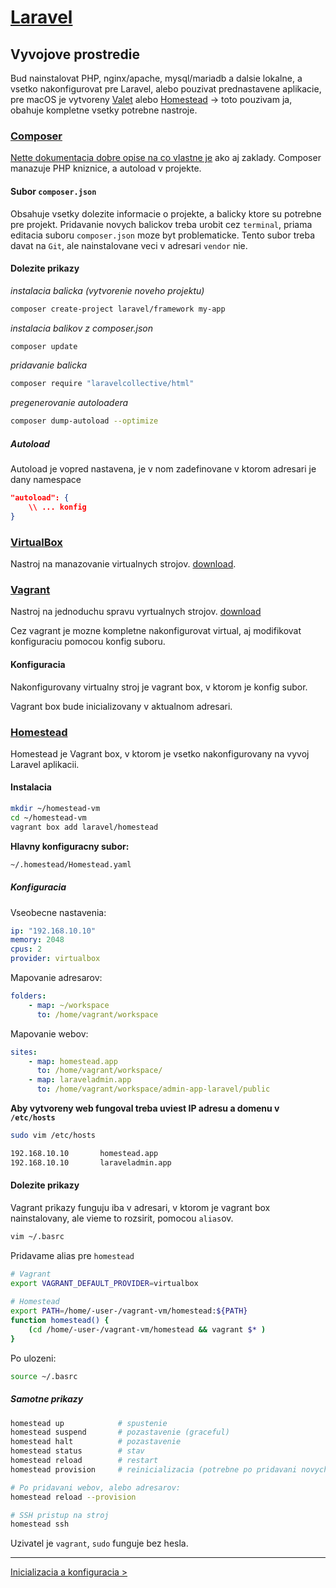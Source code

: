 [Laravel](./index.html)
=======================

## Vyvojove prostredie

Bud nainstalovat PHP, nginx/apache, mysql/mariadb a dalsie lokalne, a vsetko nakonfigurovat pre Laravel, alebo pouzivat prednastavene aplikacie, pre macOS je vytvoreny [Valet](https://laravel.com/docs/5.4/valet) alebo [Homestead](https://laravel.com/docs/5.4/homestead) -> toto pouzivam ja, obahuje kompletne vsetky potrebne nastroje.

### [Composer](https://getcomposer.org/)

[Nette dokumentacia dobre opise na co vlastne je](https://doc.nette.org/cs/2.4/composer) ako aj zaklady. Composer manazuje PHP kniznice, a autoload v projekte.

#### Subor `composer.json`

Obsahuje vsetky dolezite informacie o projekte, a balicky ktore su potrebne pre projekt. Pridavanie novych balickov treba urobit cez `terminal`, priama editacia suboru `composer.json` moze byt problematicke. Tento subor treba davat na `Git`, ale nainstalovane veci v adresari `vendor` nie.

#### Dolezite prikazy

*instalacia balicka (vytvorenie noveho projektu)*

```bash
composer create-project laravel/framework my-app
```	

*instalacia balikov z composer.json*

```bash
composer update
```

*pridavanie balicka*

```bash
composer require "laravelcollective/html"
```

*pregenerovanie autoloadera*

```bash
composer dump-autoload --optimize
```

##### Autoload

Autoload je vopred nastavena, je v nom zadefinovane v ktorom adresari je dany namespace

```json
"autoload": {
	\\ ... konfig
}
```

### [VirtualBox](https://www.virtualbox.org)

Nastroj na manazovanie virtualnych strojov. [download](https://www.virtualbox.org/wiki/Downloads). 


### [Vagrant](https://www.vagrantup.com)

Nastroj na jednoduchu spravu vyrtualnych strojov. [download](https://www.vagrantup.com/downloads.html)

Cez vagrant je mozne kompletne nakonfigurovat virtual, aj modifikovat konfiguraciu pomocou konfig suboru.

#### Konfiguracia

Nakonfigurovany virtualny stroj je vagrant box, v ktorom je konfig subor.

Vagrant box bude inicializovany v aktualnom adresari.

### [Homestead](https://laravel.com/docs/5.4/homestead)

Homestead je Vagrant box, v ktorom je vsetko nakonfigurovany na vyvoj Laravel aplikacii.

#### Instalacia

```bash
mkdir ~/homestead-vm
cd ~/homestead-vm
vagrant box add laravel/homestead
```

**Hlavny konfiguracny subor:**

```bash
~/.homestead/Homestead.yaml
```

##### Konfiguracia

Vseobecne nastavenia:

```yaml
ip: "192.168.10.10"
memory: 2048
cpus: 2
provider: virtualbox
```

Mapovanie adresarov:

```yaml
folders:
	- map: ~/workspace
      to: /home/vagrant/workspace
```

Mapovanie webov:

```yaml
sites:
    - map: homestead.app
      to: /home/vagrant/workspace/
	- map: laraveladmin.app
	  to: /home/vagrant/workspace/admin-app-laravel/public
```

**Aby vytvoreny web fungoval treba uviest IP adresu a domenu v `/etc/hosts`**

```bash
sudo vim /etc/hosts
```

```bash
192.168.10.10		homestead.app
192.168.10.10		laraveladmin.app
```

#### Dolezite prikazy

Vagrant prikazy funguju iba v adresari, v ktorom je vagrant box nainstalovany, ale vieme to rozsirit, pomocou `alias`ov.

```bash
vim ~/.basrc
```

Pridavame alias pre `homestead`

```bash
# Vagrant
export VAGRANT_DEFAULT_PROVIDER=virtualbox
 
# Homestead
export PATH=/home/-user-/vagrant-vm/homestead:${PATH}
function homestead() {
	(cd /home/-user-/vagrant-vm/homestead && vagrant $* )
}
```

Po ulozeni:

```bash
source ~/.basrc
```

##### Samotne prikazy

```bash
homestead up 			# spustenie
homestead suspend		# pozastavenie (graceful)
homestead halt			# pozastavenie
homestead status 		# stav
homestead reload		# restart
homestead provision		# reinicializacia (potrebne po pridavani novych webov)

# Po pridavani webov, alebo adresarov:
homestead reload --provision

# SSH pristup na stroj
homestead ssh
```

Uzivatel je `vagrant`, `sudo` funguje bez hesla.

- - - -

[Inicializacia a konfiguracia >](./inicializacia.html)

